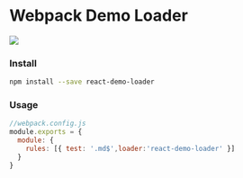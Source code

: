 # Webpack Demo Loader

![](https://img.alicdn.com/tfs/TB1FeWvyr2pK1RjSZFsXXaNlXXa-1330-472.png)

### Install

```bash
npm install --save react-demo-loader
```

### Usage

```js
//webpack.config.js
module.exports = {
  module: {
    rules: [{ test: '.md$',loader:'react-demo-loader' }]
  }
}
```
